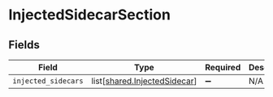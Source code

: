 # InjectedSidecarSection


## Fields

| Field                                                                      | Type                                                                       | Required                                                                   | Description                                                                |
| -------------------------------------------------------------------------- | -------------------------------------------------------------------------- | -------------------------------------------------------------------------- | -------------------------------------------------------------------------- |
| `injected_sidecars`                                                        | list[[shared.InjectedSidecar](undefined/models/shared/injectedsidecar.md)] | :heavy_minus_sign:                                                         | N/A                                                                        |